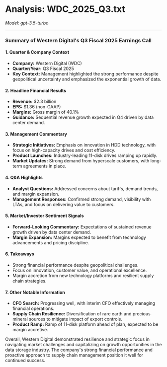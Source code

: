 # Analysis: WDC_2025_Q3.txt

*Model: gpt-3.5-turbo*

---

### Summary of Western Digital's Q3 Fiscal 2025 Earnings Call

#### 1. **Quarter & Company Context**
   - **Company:** Western Digital (WDC)
   - **Quarter/Year:** Q3 Fiscal 2025
   - **Key Context:** Management highlighted the strong performance despite geopolitical uncertainty and emphasized the exponential growth of data.

#### 2. **Headline Financial Results**
   - **Revenue:** $2.3 billion
   - **EPS:** $1.36 (non-GAAP)
   - **Margins:** Gross margin of 40.1%
   - **Guidance:** Sequential revenue growth expected in Q4 driven by data center demand.

#### 3. **Management Commentary**
   - **Strategic Initiatives:** Emphasis on innovation in HDD technology, with focus on high-capacity drives and cost efficiency.
   - **Product Launches:** Industry-leading 11-disk drives ramping up rapidly.
   - **Market Updates:** Strong demand from hyperscale customers, with long-term agreements in place.

#### 4. **Q&A Highlights**
   - **Analyst Questions:** Addressed concerns about tariffs, demand trends, and margin expansion.
   - **Management Responses:** Confirmed strong demand, visibility with LTAs, and focus on delivering value to customers.

#### 5. **Market/Investor Sentiment Signals**
   - **Forward-Looking Commentary:** Expectations of sustained revenue growth driven by data center demand.
   - **Margin Expansion:** Margins expected to benefit from technology advancements and pricing discipline.

#### 6. **Takeaways**
   - Strong financial performance despite geopolitical challenges.
   - Focus on innovation, customer value, and operational excellence.
   - Margin accretion from new technology platforms and resilient supply chain strategies.

#### 7. **Other Notable Information**
   - **CFO Search:** Progressing well, with interim CFO effectively managing financial operations.
   - **Supply Chain Resilience:** Diversification of rare earth and precious mineral sources to mitigate impact of export controls.
   - **Product Ramp:** Ramp of 11-disk platform ahead of plan, expected to be margin accretive.

Overall, Western Digital demonstrated resilience and strategic focus in navigating market challenges and capitalizing on growth opportunities in the data storage industry. The company's strong financial performance and proactive approach to supply chain management position it well for continued success.
